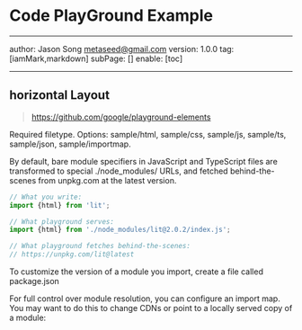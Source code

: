 # Code PlayGround Example
---
author: Jason Song <metaseed@gmail.com>
version: 1.0.0
tag: [iamMark,markdown]
subPage: []
enable: [toc]

---
## horizontal Layout
> https://github.com/google/playground-elements
 
 Required filetype. Options: sample/html, sample/css, sample/js, sample/ts, sample/json, sample/importmap.
 
 By default, bare module specifiers in JavaScript and TypeScript files are transformed to special ./node_modules/ URLs, and fetched behind-the-scenes from unpkg.com at the latest version.
 ```js
// What you write:
import {html} from 'lit';

// What playground serves:
import {html} from './node_modules/lit@2.0.2/index.js';

// What playground fetches behind-the-scenes:
// https://unpkg.com/lit@latest
```

  To customize the version of a module you import, create a file called package.json
  
  For full control over module resolution, you can configure an import map. You may want to do this to change CDNs or point to a locally served copy of a module:  

<playground-ide editable-file-system line-numbers resizable>
<script type="sample/json" filename="package.json" hidden>
{
  "dependencies": {
    "lit": "^2.0.2"
  }
}
  </script>
    <script type="sample/importmap">
    {
      "imports": {
        "lit": "https://cdn.skypack.dev/lit@^2.0.2",
        "lit/": "https://cdn.skypack.dev/lit@^2.0.2/"
      }
    }
  </script>
  
  <script type="sample/html" filename="index.html">
    <!doctype html>
    <head>
      <link rel="stylesheet" href="styles.css">
    </head>
    <body>
      Hello
      <script type="module" src="./index.js">&lt;/script>
    </body>
  </script>

  <script type="sample/ts" filename="index.ts" selected>
    document.body.appendChild(document.createTextNode("World!"))
  </script>
    
  <script type="sample/css" filename="styles.css">
    body { color: blue; }
  </script>

</playground-ide>
  
